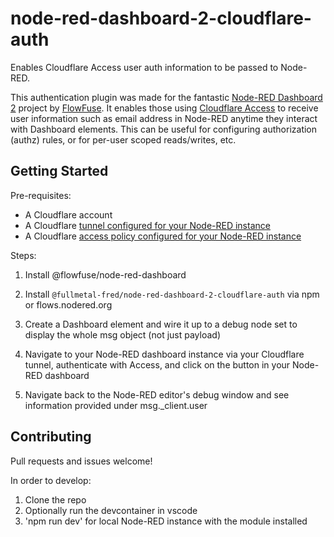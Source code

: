 # node-red-dashboard-2-cloudflare-auth

Enables Cloudflare Access user auth information to be passed to Node-RED.

This authentication plugin was made for the fantastic [Node-RED Dashboard 2](https://github.com/FlowFuse/node-red-dashboard) project by [FlowFuse](https://github.com/FlowFuse). 
It enables those using [Cloudflare Access](https://www.cloudflare.com/zero-trust/products/access/) to receive user information such as email address in Node-RED anytime they interact with Dashboard elements. This can be useful for configuring authorization (authz) rules, or for per-user scoped reads/writes, etc. 

## Getting Started

Pre-requisites:
- A Cloudflare account
- A Cloudflare [tunnel configured for your Node-RED instance](https://developers.cloudflare.com/cloudflare-one/connections/connect-networks/get-started/create-remote-tunnel/)
- A Cloudflare [access policy configured for your Node-RED instance](https://developers.cloudflare.com/cloudflare-one/applications/configure-apps/self-hosted-apps/)

Steps:
1. Install @flowfuse/node-red-dashboard 

2. Install `@fullmetal-fred/node-red-dashboard-2-cloudflare-auth` via npm or flows.nodered.org

3. Create a Dashboard element and wire it up to a debug node set to display the whole msg object (not just payload)

4. Navigate to your Node-RED dashboard instance via your Cloudflare tunnel, authenticate with Access, and click on the button in your Node-RED dashboard

5. Navigate back to the Node-RED editor's debug window and see information provided under msg._client.user


## Contributing

Pull requests and issues welcome! 

In order to develop:

1. Clone the repo
2. Optionally run the devcontainer in vscode
3. 'npm run dev' for local Node-RED instance with the module installed

